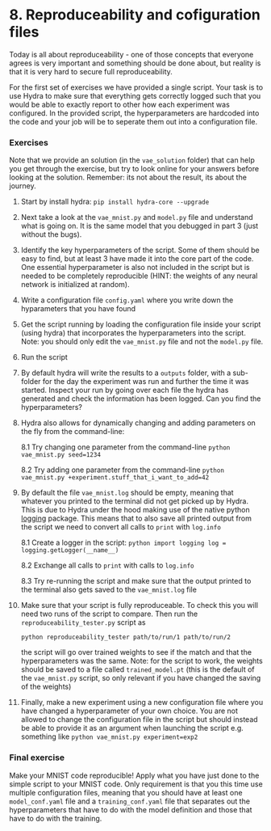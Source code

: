 # 8. Reproduceability and cofiguration files

Today is all about reproduceability - one of those concepts that everyone agrees is very important and something
should be done about, but reality is that it is very hard to secure full reproduceability.

For the first set of exercises we have provided a single script. Your task is to use Hydra to make sure that everything
gets correctly logged such that you would be able to exactly report to other how each experiment was configured. In the
provided script, the hyperparameters are hardcoded into the code and your job will be to seperate them out into a 
configuration file.

### Exercises

Note that we provide an solution (in the `vae_solution` folder) that can help you get through the exercise, 
but try to look online for your answers before looking at the solution. 
Remember: its not about the result, its about the journey.

1. Start by install hydra: `pip install hydra-core --upgrade`

2. Next take a look at the `vae_mnist.py` and `model.py` file and understand what is going on. It is the same model 
   that you debugged in part 3 (just without the bugs).
   
3. Identify the key hyperparameters of the script. Some of them should be easy to find, but at least 3 have
   made it into the core part of the code. One essential hyperparameter is also not included in the script
   but is needed to be completely reproducible (HINT: the weights of any neural network is initialized at
   random).
   
4. Write a configuration file `config.yaml` where you write down the hyparameters that you have found

5. Get the script running by loading the configuration file inside your script (using hydra) that incorporates
   the hyperparameters into the script. Note: you should only edit the `vae_mnist.py` file and not the `model.py` file.
   
6. Run the script

7. By default hydra will write the results to a `outputs` folder, with a sub-folder for the day the experiment
   was run and further the time it was started. Inspect your run by going over each file the hydra has generated
   and check the information has been logged. Can you find the hyperparameters?
   
8. Hydra also allows for dynamically changing and adding parameters on the fly from the command-line:

   8.1 Try changing one parameter from the command-line
       ```
       python vae_mnist.py seed=1234
       ```

   8.2 Try adding one parameter from the command-line
       ```
       python vae_mnist.py +experiment.stuff_that_i_want_to_add=42
       ```

9. By default the file `vae_mnist.log` should be empty, meaning that whatever you printed to the terminal
   did not get picked up by Hydra. This is due to Hydra under the hood making use of the native python 
   [logging](https://docs.python.org/3/library/logging.html) package. This means that to also save all 
   printed output from the script we need to convert all calls to `print` with `log.info`

   8.1 Create a logger in the script:
       ```python
       import logging
       log = logging.getLogger(__name__)
       ```

   8.2 Exchange all calls to `print` with calls to `log.info`

   8.3 Try re-running the script and make sure that the output printed to the terminal also gets saved to the
       `vae_mnist.log` file

10. Make sure that your script is fully reproduceable. To check this you will need two runs of the script to
    compare. Then run the `reproduceability_tester.py` script as
    ```
    python reproduceability_tester path/to/run/1 path/to/run/2
    ```
    the script will go over trained weights to see if the match and that the hyperparameters was the same. Note:
    for the script to work, the weights should be saved to a file called `trained_model.pt` (this is the default
    of the `vae_mnist.py` script, so only relevant if you have changed the saving of the weights)

11. Finally, make a new experiment using a new configuration file where you have changed a hyperparameter of
    your own choice. You are not allowed to change the configuration file in the script but should instead
    be able to provide it as an argument when launching the script e.g. something like
    ```python vae_mnist.py experiment=exp2```
  
### Final exercise

Make your MNIST code reproducible! Apply what you have just done to the simple script to your MNIST code.
Only requirement is that you this time use multiple configuration files, meaning that you should have at least
one `model_conf.yaml` file and a `training_conf.yaml` file that separates out the hyperparameters that have to
do with the model definition and those that have to do with the training.
